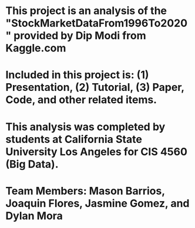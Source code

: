 # This project is an analysis of the "StockMarketDataFrom1996To2020" provided by Dip Modi from Kaggle.com

# Included in this project is: (1) Presentation, (2) Tutorial, (3) Paper, Code, and other related items.

# This analysis was completed by students at California State University Los Angeles for CIS 4560 (Big Data).

# Team Members: Mason Barrios, Joaquin Flores, Jasmine Gomez, and Dylan Mora


